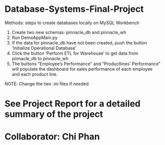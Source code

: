 # Database-Systems-Final-Project
Methods: steps to create databases locally on MySQL Workbench
1.	Create two new schemas: pinnacle_db and pinnacle_wh
2.	Run DemoAppMain.py
3.	If the data for pinnacle_db have not been created, push the button ‘Initialize Operational Database’
4.	Click the button ‘Perform ETL for Warehouse’ to get data from pinnacle_db to pinnacle_wh
5.	The buttons “Employee’s Performance” and “Productlines' Performance” will populate the dashboard for sales performance of each employee and each product line.

NOTE: Change the two .ini files if needed

# See Project Report for a detailed summary of the project
# Collaborator: Chi Phan
